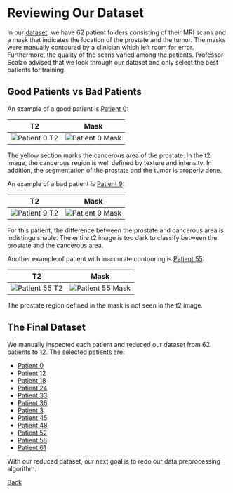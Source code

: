 # Reviewing Our Dataset 

In our [dataset](https://github.com/ardunn/cs188/tree/master/pyprostate/graphics), we have 62 patient folders consisting of their MRI scans and a mask that indicates the location of the prostate and the tumor. The masks were manually contoured by a clinician which left room for error. Furthermore, the quality of the scans varied among the patients. Professor Scalzo advised that we look through our dataset and only select the best patients for training. 

## Good Patients vs Bad Patients

An example of a good patient is [Patient 0](https://github.com/ardunn/cs188/tree/master/pyprostate/graphics/patient0): 

T2               |  Mask
:-------------------------:|:-------------------------:
![Patient 0 T2][patient0_t2]  |  ![Patient 0 Mask][patient0_mask]

The yellow section marks the cancerous area of the prostate. In the t2 image, the cancerous region is well defined by texture and intensity. In addition, the segmentation of the prostate and the tumor is properly done. 

An example of a bad patient is [Patient 9](https://github.com/ardunn/cs188/tree/master/pyprostate/graphics/patient9):

T2               |  Mask
:-------------------------:|:-------------------------:
![Patient 9 T2][patient9_t2]  |  ![Patient 9 Mask][patient9_mask]

For this patient, the difference between the prostate and cancerous area is indistinguishable. The entire t2 image is too dark to classify between the prostate and the cancerous area. 

Another example of patient with inaccurate contouring is [Patient 55](https://github.com/ardunn/cs188/tree/master/pyprostate/graphics/patient55): 

T2               |  Mask
:-------------------------:|:-------------------------:
![Patient 55 T2][patient55_t2]  |  ![Patient 55 Mask][patient55_mask]

The prostate region defined in the mask is not seen in the t2 image. 

## The Final Dataset 

We manually inspected each patient and reduced our dataset from 62 patients to 12. The selected patients are: 

* [Patient 0](https://github.com/ardunn/cs188/tree/master/pyprostate/graphics/patient0)
* [Patient 12](https://github.com/ardunn/cs188/tree/master/pyprostate/graphics/patient12)
* [Patient 18](https://github.com/ardunn/cs188/tree/master/pyprostate/graphics/patient18)
* [Patient 24](https://github.com/ardunn/cs188/tree/master/pyprostate/graphics/patient24)
* [Patient 33](https://github.com/ardunn/cs188/tree/master/pyprostate/graphics/patient33)
* [Patient 36](https://github.com/ardunn/cs188/tree/master/pyprostate/graphics/patient36)
* [Patient 3](https://github.com/ardunn/cs188/tree/master/pyprostate/graphics/patient3)
* [Patient 45](https://github.com/ardunn/cs188/tree/master/pyprostate/graphics/patient45)
* [Patient 48](https://github.com/ardunn/cs188/tree/master/pyprostate/graphics/patient48)
* [Patient 52](https://github.com/ardunn/cs188/tree/master/pyprostate/graphics/patient52)
* [Patient 58](https://github.com/ardunn/cs188/tree/master/pyprostate/graphics/patient58)
* [Patient 61](https://github.com/ardunn/cs188/tree/master/pyprostate/graphics/patient56)

With our reduced dataset, our next goal is to redo our data preprocessing algorithm. 

[Back](./)

[patient0_t2]: https://raw.githubusercontent.com/ardunn/cs188/master/pyprostate/graphics/patient0/patient0_t2.png
[patient0_mask]: https://raw.githubusercontent.com/ardunn/cs188/master/pyprostate/graphics/patient0/patient0_mask.png
[patient9_t2]: https://raw.githubusercontent.com/ardunn/cs188/master/pyprostate/graphics/patient9/patient9_t2.png
[patient9_mask]: https://raw.githubusercontent.com/ardunn/cs188/master/pyprostate/graphics/patient9/patient9_mask.png
[patient55_t2]: https://raw.githubusercontent.com/ardunn/cs188/master/pyprostate/graphics/patient55/patient55_t2.png
[patient55_mask]: https://raw.githubusercontent.com/ardunn/cs188/master/pyprostate/graphics/patient55/patient55_mask.png

